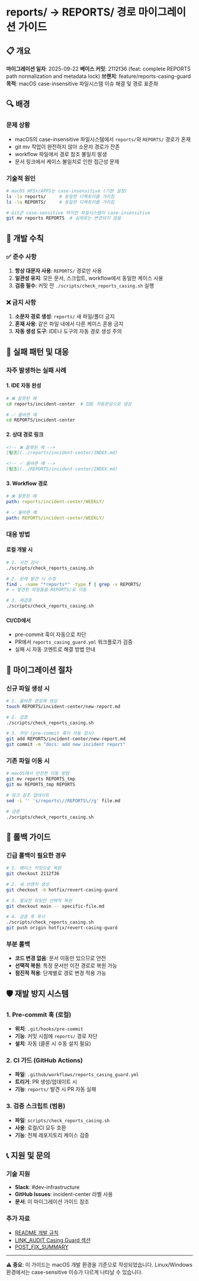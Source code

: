 # reports/ → REPORTS/ 경로 마이그레이션 가이드

## 📋 개요

**마이그레이션 일자**: 2025-09-22
**베이스 커밋**: 2112f36 (feat: complete REPORTS path normalization and metadata lock)
**브랜치**: feature/reports-casing-guard
**목적**: macOS case-insensitive 파일시스템 이슈 해결 및 경로 표준화

## 🔍 배경

### 문제 상황
- macOS의 case-insensitive 파일시스템에서 `reports/`와 `REPORTS/` 경로가 혼재
- git mv 작업이 완전하지 않아 소문자 경로가 잔존
- workflow 파일에서 경로 참조 불일치 발생
- 문서 링크에서 케이스 불일치로 인한 접근성 문제

### 기술적 원인
```bash
# macOS HFS+/APFS는 case-insensitive (기본 설정)
ls -la reports/     # 동일한 디렉토리를 가리킴
ls -la REPORTS/     # 동일한 디렉토리를 가리킴

# Git은 case-sensitive 하지만 파일시스템이 case-insensitive
git mv reports REPORTS  # 실제로는 변경되지 않음
```

## 📏 개발 수칙

### ✅ 준수 사항
1. **항상 대문자 사용**: `REPORTS/` 경로만 사용
2. **일관성 유지**: 모든 문서, 스크립트, workflow에서 동일한 케이스 사용
3. **검증 필수**: 커밋 전 `./scripts/check_reports_casing.sh` 실행

### ❌ 금지 사항
1. **소문자 경로 생성**: `reports/` 새 파일/폴더 금지
2. **혼재 사용**: 같은 파일 내에서 다른 케이스 혼용 금지
3. **자동 생성 도구**: IDE나 도구의 자동 경로 생성 주의

## 🚫 실패 패턴 및 대응

### 자주 발생하는 실패 사례

#### 1. IDE 자동 완성
```bash
# ❌ 잘못된 예
cd reports/incident-center  # IDE 자동완성으로 생성

# ✅ 올바른 예
cd REPORTS/incident-center
```

#### 2. 상대 경로 링크
```markdown
<!-- ❌ 잘못된 예 -->
[링크](../reports/incident-center/INDEX.md)

<!-- ✅ 올바른 예 -->
[링크](../REPORTS/incident-center/INDEX.md)
```

#### 3. Workflow 경로
```yaml
# ❌ 잘못된 예
path: reports/incident-center/WEEKLY/

# ✅ 올바른 예
path: REPORTS/incident-center/WEEKLY/
```

### 대응 방법

#### 로컬 개발 시
```bash
# 1. 사전 검사
./scripts/check_reports_casing.sh

# 2. 문제 발견 시 수정
find . -name "*reports*" -type f | grep -v REPORTS/
# → 발견된 파일들을 REPORTS/로 이동

# 3. 재검증
./scripts/check_reports_casing.sh
```

#### CI/CD에서
- pre-commit 훅이 자동으로 차단
- PR에서 `reports_casing_guard.yml` 워크플로가 검증
- 실패 시 자동 코멘트로 해결 방법 안내

## 🔧 마이그레이션 절차

### 신규 파일 생성 시
```bash
# 1. 올바른 경로에 생성
touch REPORTS/incident-center/new-report.md

# 2. 검증
./scripts/check_reports_casing.sh

# 3. 커밋 (pre-commit 훅이 자동 검사)
git add REPORTS/incident-center/new-report.md
git commit -m "docs: add new incident report"
```

### 기존 파일 이동 시
```bash
# macOS에서 안전한 이동 방법
git mv reports REPORTS_tmp
git mv REPORTS_tmp REPORTS

# 링크 참조 업데이트
sed -i '' 's/reports\//REPORTS\//g' file.md

# 검증
./scripts/check_reports_casing.sh
```

## 🔄 롤백 가이드

### 긴급 롤백이 필요한 경우
```bash
# 1. 베이스 커밋으로 복원
git checkout 2112f36

# 2. 새 브랜치 생성
git checkout -b hotfix/revert-casing-guard

# 3. 필요한 파일만 선택적 복원
git checkout main -- specific-file.md

# 4. 검증 후 푸시
./scripts/check_reports_casing.sh
git push origin hotfix/revert-casing-guard
```

### 부분 롤백
- **코드 변경 없음**: 문서 이동만 있으므로 안전
- **선택적 복원**: 특정 문서만 이전 경로로 복원 가능
- **점진적 적용**: 단계별로 경로 변경 적용 가능

## 🛡️ 재발 방지 시스템

### 1. Pre-commit 훅 (로컬)
- **위치**: `.git/hooks/pre-commit`
- **기능**: 커밋 시점에 `reports/` 경로 차단
- **설치**: 자동 (클론 시 수동 설치 필요)

### 2. CI 가드 (GitHub Actions)
- **파일**: `.github/workflows/reports_casing_guard.yml`
- **트리거**: PR 생성/업데이트 시
- **기능**: `reports/` 발견 시 PR 자동 실패

### 3. 검증 스크립트 (범용)
- **파일**: `scripts/check_reports_casing.sh`
- **사용**: 로컬/CI 모두 호환
- **기능**: 전체 레포지토리 케이스 검증

## 📞 지원 및 문의

### 기술 지원
- **Slack**: #dev-infrastructure
- **GitHub Issues**: incident-center 라벨 사용
- **문서**: 이 마이그레이션 가이드 참조

### 추가 자료
- [README 개발 규칙](../README.md#개발-규칙)
- [LINK_AUDIT Casing Guard 섹션](../reports/incident-center/v1.0.1-pre/LINK_AUDIT.md#casing-guard-설치-상태)
- [POST_FIX_SUMMARY](../reports/incident-center/POST_FIX_SUMMARY.md)

---

**⚠️ 중요**: 이 가이드는 macOS 개발 환경을 기준으로 작성되었습니다. Linux/Windows 환경에서는 case-sensitive 이슈가 다르게 나타날 수 있습니다.